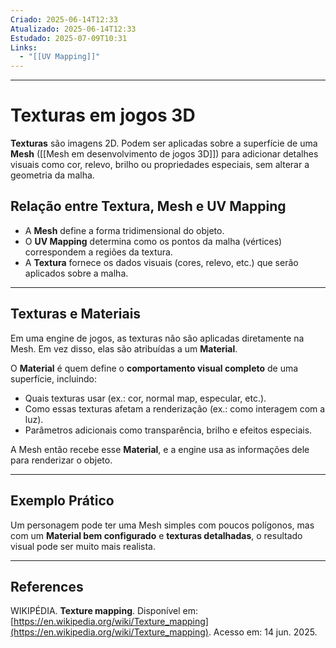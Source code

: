 ```yaml
---
Criado: 2025-06-14T12:33
Atualizado: 2025-06-14T12:33
Estudado: 2025-07-09T10:31
Links:
  - "[[UV Mapping]]"
---
```

---
# Texturas em jogos 3D

**Texturas** são imagens 2D. Podem ser aplicadas sobre a superfície de uma **Mesh** ([[Mesh em desenvolvimento de jogos 3D]]) para adicionar detalhes visuais como cor, relevo, brilho ou propriedades especiais, sem alterar a geometria da malha.

## Relação entre Textura, Mesh e UV Mapping

- A **Mesh** define a forma tridimensional do objeto.
- O **UV Mapping** determina como os pontos da malha (vértices) correspondem a regiões da textura.
- A **Textura** fornece os dados visuais (cores, relevo, etc.) que serão aplicados sobre a malha.

---
## Texturas e Materiais

Em uma engine de jogos, as texturas não são aplicadas diretamente na Mesh. Em vez disso, elas são atribuídas a um **Material**.

O **Material** é quem define o **comportamento visual completo** de uma superfície, incluindo:

- Quais texturas usar (ex.: cor, normal map, especular, etc.).
- Como essas texturas afetam a renderização (ex.: como interagem com a luz).
- Parâmetros adicionais como transparência, brilho e efeitos especiais.

A Mesh então recebe esse **Material**, e a engine usa as informações dele para renderizar o objeto.

---
## Exemplo Prático

Um personagem pode ter uma Mesh simples com poucos polígonos, mas com um **Material bem configurado** e **texturas detalhadas**, o resultado visual pode ser muito mais realista.

---
## References

WIKIPÉDIA. **Texture mapping**. Disponível em: [https://en.wikipedia.org/wiki/Texture_mapping](https://en.wikipedia.org/wiki/Texture_mapping). Acesso em: 14 jun. 2025.